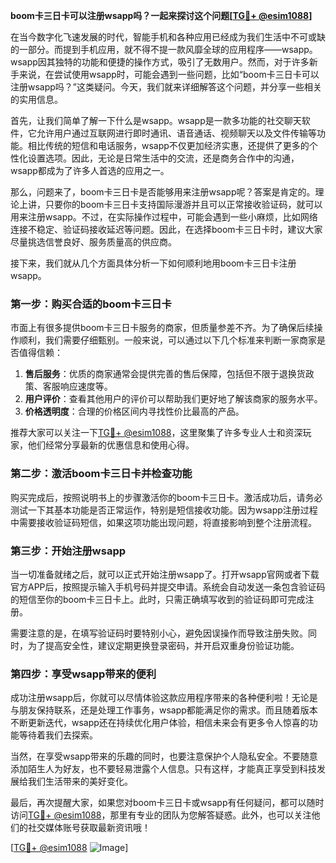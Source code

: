 **boom卡三日卡可以注册wsapp吗？一起来探讨这个问题[[TG💪+ @esim1088](https://t.me/s/esim1088)]**

在当今数字化飞速发展的时代，智能手机和各种应用已经成为我们生活中不可或缺的一部分。而提到手机应用，就不得不提一款风靡全球的应用程序——wsapp。wsapp因其独特的功能和便捷的操作方式，吸引了无数用户。然而，对于许多新手来说，在尝试使用wsapp时，可能会遇到一些问题，比如“boom卡三日卡可以注册wsapp吗？”这类疑问。今天，我们就来详细解答这个问题，并分享一些相关的实用信息。

首先，让我们简单了解一下什么是wsapp。wsapp是一款多功能的社交聊天软件，它允许用户通过互联网进行即时通讯、语音通话、视频聊天以及文件传输等功能。相比传统的短信和电话服务，wsapp不仅更加经济实惠，还提供了更多的个性化设置选项。因此，无论是日常生活中的交流，还是商务合作中的沟通，wsapp都成为了许多人首选的应用之一。

那么，问题来了，boom卡三日卡是否能够用来注册wsapp呢？答案是肯定的。理论上讲，只要你的boom卡三日卡支持国际漫游并且可以正常接收验证码，就可以用来注册wsapp。不过，在实际操作过程中，可能会遇到一些小麻烦，比如网络连接不稳定、验证码接收延迟等问题。因此，在选择boom卡三日卡时，建议大家尽量挑选信誉良好、服务质量高的供应商。

接下来，我们就从几个方面具体分析一下如何顺利地用boom卡三日卡注册wsapp。

### 第一步：购买合适的boom卡三日卡

市面上有很多提供boom卡三日卡服务的商家，但质量参差不齐。为了确保后续操作顺利，我们需要仔细甄别。一般来说，可以通过以下几个标准来判断一家商家是否值得信赖：

1. **售后服务**：优质的商家通常会提供完善的售后保障，包括但不限于退换货政策、客服响应速度等。
2. **用户评价**：查看其他用户的评价可以帮助我们更好地了解该商家的服务水平。
3. **价格透明度**：合理的价格区间内寻找性价比最高的产品。

推荐大家可以关注一下[TG💪+ @esim1088](https://t.me/s/esim1088)，这里聚集了许多专业人士和资深玩家，他们经常分享最新的优惠信息和使用心得。

### 第二步：激活boom卡三日卡并检查功能

购买完成后，按照说明书上的步骤激活你的boom卡三日卡。激活成功后，请务必测试一下其基本功能是否正常运作，特别是短信接收功能。因为wsapp注册过程中需要接收验证码短信，如果这项功能出现问题，将直接影响到整个注册流程。

### 第三步：开始注册wsapp

当一切准备就绪之后，就可以正式开始注册wsapp了。打开wsapp官网或者下载官方APP后，按照提示输入手机号码并提交申请。系统会自动发送一条包含验证码的短信至你的boom卡三日卡上。此时，只需正确填写收到的验证码即可完成注册。

需要注意的是，在填写验证码时要特别小心，避免因误操作而导致注册失败。同时，为了提高安全性，建议定期更换登录密码，并开启双重身份验证功能。

### 第四步：享受wsapp带来的便利

成功注册wsapp后，你就可以尽情体验这款应用程序带来的各种便利啦！无论是与朋友保持联系，还是处理工作事务，wsapp都能满足你的需求。而且随着版本不断更新迭代，wsapp还在持续优化用户体验，相信未来会有更多令人惊喜的功能等待着我们去探索。

当然，在享受wsapp带来的乐趣的同时，也要注意保护个人隐私安全。不要随意添加陌生人为好友，也不要轻易泄露个人信息。只有这样，才能真正享受到科技发展给我们生活带来的美好变化。

最后，再次提醒大家，如果您对boom卡三日卡或wsapp有任何疑问，都可以随时访问[TG💪+ @esim1088](https://t.me/s/esim1088)，那里有专业的团队为您解答疑惑。此外，也可以关注他们的社交媒体账号获取最新资讯哦！

[[TG💪+ @esim1088](https://t.me/s/esim1088) ![Image](https://i.postimg.cc/4NQfJmqS/Snipaste-2025-05-13-00-14-12.png)]